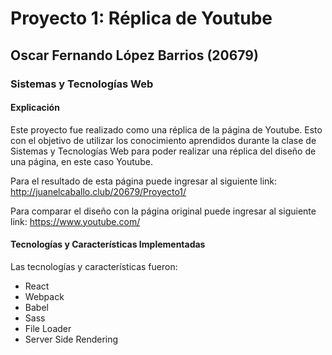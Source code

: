 # Proyecto 1: Réplica de Youtube
## Oscar Fernando López Barrios (20679)
### Sistemas y Tecnologías Web

#### Explicación

Este proyecto fue realizado como una réplica de la página de Youtube.
Esto con el objetivo de utilizar los conocimiento aprendidos durante la 
clase de Sistemas y Tecnologías Web para poder realizar una réplica del
diseño de una página, en este caso Youtube.

Para el resultado de esta página puede ingresar al siguiente link: http://juanelcaballo.club/20679/Proyecto1/ 

Para comparar el diseño con la página original puede ingresar al siguiente link: https://www.youtube.com/

#### Tecnologías y Características Implementadas

Las tecnologías y características fueron:
- React
- Webpack
- Babel
- Sass
- File Loader
- Server Side Rendering
